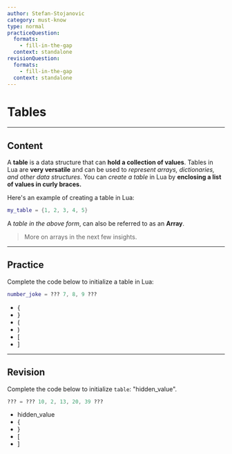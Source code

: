 ```yaml
---
author: Stefan-Stojanovic
category: must-know
type: normal
practiceQuestion:
  formats:
    - fill-in-the-gap
  context: standalone
revisionQuestion:
  formats:
    - fill-in-the-gap
  context: standalone
---
```


# Tables

---

## Content

A **table** is a data structure that can **hold a collection of values**. Tables in Lua are **very versatile** and can be used to *represent arrays, dictionaries, and other data structures*. You can *create a table* in Lua by **enclosing a list of values in curly braces.**

Here's an example of creating a table in Lua:
```lua
my_table = {1, 2, 3, 4, 5}
```
A *table in the above form*, can also be referred to as an **Array**. 

> More on arrays in the next few insights.

--- 

## Practice

Complete the code below to initialize a table in Lua:

```lua
number_joke = ??? 7, 8, 9 ???
```

- {
- }
- (
- )
- [
- ]

---

## Revision

Complete the code below to initialize `table`: "hidden_value".

```lua
??? = ??? 10, 2, 13, 20, 39 ???
```
- hidden_value
- {
- }
- [
- ]